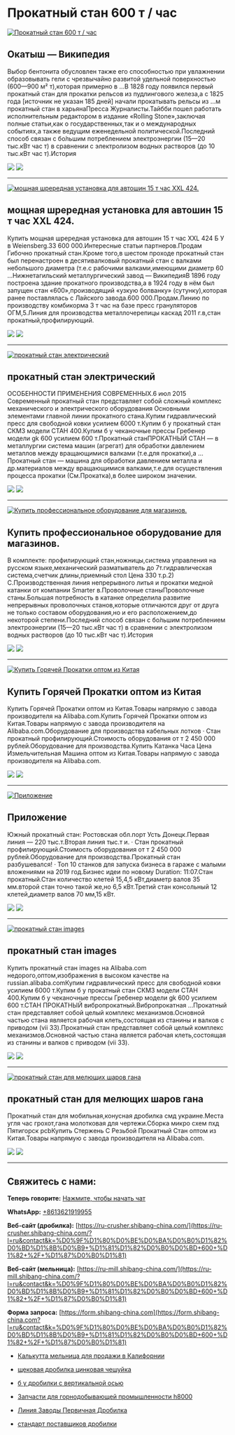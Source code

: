 # Прокатный стан 600 т / час

<a href="https://swt.shibang-china.com/?l=ru&img&k=%D0%9F%D1%80%D0%BE%D0%BA%D0%B0%D1%82%D0%BD%D1%8B%D0%B9+%D1%81%D1%82%D0%B0%D0%BD+600+%D1%82+%2F+%D1%87%D0%B0%D1%81" target="_blank">![Прокатный стан 600 т / час](http://static.shibang-china.com/all-800x300/1457.jpg)</a>

## Окатыш — Википедия
Выбор бентонита обусловлен также его способностью при увлажнении образовывать гели с чрезвычайно развитой удельной поверхностью (600—900 м&#178; т),которая примерно в …В 1828 году появился первый прокатный стан для прокатки рельсов из пудлингового железа,а с 1825 года [источник не указан 185 дней] начали прокатывать рельсы из …м прокатный стан в харьянаПресса Журналисты.Тайбби пошел работать исполнительным редактором в издание &#171;Rolling Stone&#187;,заключая полные статьи,как о государственных,так и о международных событиях,а также ведущим еженедельной политической.Последний способ связан с бо́льшим потреблением электроэнергии (15—20 тыс.кВт час т) в сравнении с электролизом водных растворов (до 10 тыс.кВт час т).История


<a href="https://whatsapp.shibangsoft.com/WhatsApp.php" target="_blank" title="WhatsApp">![](http://static.shibang-china.com/icon/whatsapp.png)</a> <a href="https://swt.shibang-china.com/?l=ru&icon&k=%D0%9F%D1%80%D0%BE%D0%BA%D0%B0%D1%82%D0%BD%D1%8B%D0%B9+%D1%81%D1%82%D0%B0%D0%BD+600+%D1%82+%2F+%D1%87%D0%B0%D1%81" target="_blank">![](http://static.shibang-china.com/icon/chat-ru.png)</a>

---

<a href="https://swt.shibang-china.com/?l=ru&img&k=%D0%9F%D1%80%D0%BE%D0%BA%D0%B0%D1%82%D0%BD%D1%8B%D0%B9+%D1%81%D1%82%D0%B0%D0%BD+600+%D1%82+%2F+%D1%87%D0%B0%D1%81" target="_blank">![мощная шрередная установка для автошин 15 т час XXL 424.](http://static.shibang-china.com/all-800x300/324.jpg)</a>

## мощная шрередная установка для автошин 15 т час XXL 424.
Купить мощная шрередная установка для автошин 15 т час XXL 424 Б У в Weiensberg.33 600 000.Интересные статьи партнеров.Продам Гибочно прокатный стан.Кроме того,в шестом проходе прокатный стан был перенастроен в десятивалковый прокатный стан с валками небольшого диаметра (т.е.с рабочими валками,имеющими диаметр 60 …Нижнетагильский металлургический завод — ВикипедияВ 1896 году построена здание прокатного производства,а в 1924 году в нём был запущен стан &#171;600&#187;,производящий &#171;узкую болванку&#187; (сутунку),которая ранее поставлялась с Лайского завода.600 000.Продам.Линию по производству комбикорма 3 т час на базе пресс грануляторов ОГМ,5.Линия для производства металлочерепицы каскад 2011 г.в,стан прокатный,профилирующий.


<a href="https://whatsapp.shibangsoft.com/WhatsApp.php" target="_blank" title="WhatsApp">![](http://static.shibang-china.com/icon/whatsapp.png)</a> <a href="https://swt.shibang-china.com/?l=ru&icon&k=%D0%9F%D1%80%D0%BE%D0%BA%D0%B0%D1%82%D0%BD%D1%8B%D0%B9+%D1%81%D1%82%D0%B0%D0%BD+600+%D1%82+%2F+%D1%87%D0%B0%D1%81" target="_blank">![](http://static.shibang-china.com/icon/chat-ru.png)</a>

---

<a href="https://swt.shibang-china.com/?l=ru&img&k=%D0%9F%D1%80%D0%BE%D0%BA%D0%B0%D1%82%D0%BD%D1%8B%D0%B9+%D1%81%D1%82%D0%B0%D0%BD+600+%D1%82+%2F+%D1%87%D0%B0%D1%81" target="_blank">![прокатный стан электрический](http://static.shibang-china.com/all-800x300/219.jpg)</a>

## прокатный стан электрический
ОСОБЕННОСТИ ПРИМЕНЕНИЯ СОВРЕМЕННЫХ.6 июл 2015 Современный прокатный стан представляет собой сложный комплекс механического и электрического оборудования Основными элементами главной линии прокатного стана.Купим гидравлический пресс для свободной ковки усилием 6000 т.Купим б у прокатный стан СКМЗ модели СТАН 400.Купим б у чеканочные прессы Гребенер модели gk 600 усилием 600 т.Прокатный станПРОКАТНЫЙ СТАН — в металлургии система машин (агрегат) для обработки давлением металлов между вращающимися валками (т.е.для прокатки),а …Прокатный стан — машина для обработки давлением металла и др.материалов между вращающимися валками,т.е.для осуществления процесса прокатки (См.Прокатка),в более широком значении.


<a href="https://whatsapp.shibangsoft.com/WhatsApp.php" target="_blank" title="WhatsApp">![](http://static.shibang-china.com/icon/whatsapp.png)</a> <a href="https://swt.shibang-china.com/?l=ru&icon&k=%D0%9F%D1%80%D0%BE%D0%BA%D0%B0%D1%82%D0%BD%D1%8B%D0%B9+%D1%81%D1%82%D0%B0%D0%BD+600+%D1%82+%2F+%D1%87%D0%B0%D1%81" target="_blank">![](http://static.shibang-china.com/icon/chat-ru.png)</a>

---

<a href="https://swt.shibang-china.com/?l=ru&img&k=%D0%9F%D1%80%D0%BE%D0%BA%D0%B0%D1%82%D0%BD%D1%8B%D0%B9+%D1%81%D1%82%D0%B0%D0%BD+600+%D1%82+%2F+%D1%87%D0%B0%D1%81" target="_blank">![Купить профессиональное оборудование для магазинов.](http://static.shibang-china.com/all-800x300/447.jpg)</a>

## Купить профессиональное оборудование для магазинов.
В комплекте: профилирующий стан,ножницы,система управления на русском языке,механический разматыватель до 7т.гидравлическая система,счетчик длины,приемный стол Цена 330 т.р.2) С.Производственная линия непрерывного литья и прокатки медной катанки от компании Smarter в.Проволочные станыПроволочные станы.Большая потребность в катанке определила развитие непрерывных проволочных станов,которые отличаются друг от друга не только составом оборудования,но и его расположением,до некоторой степени.Последний способ связан с бо́льшим потреблением электроэнергии (15—20 тыс.кВт час т) в сравнении с электролизом водных растворов (до 10 тыс.кВт час т).История


<a href="https://whatsapp.shibangsoft.com/WhatsApp.php" target="_blank" title="WhatsApp">![](http://static.shibang-china.com/icon/whatsapp.png)</a> <a href="https://swt.shibang-china.com/?l=ru&icon&k=%D0%9F%D1%80%D0%BE%D0%BA%D0%B0%D1%82%D0%BD%D1%8B%D0%B9+%D1%81%D1%82%D0%B0%D0%BD+600+%D1%82+%2F+%D1%87%D0%B0%D1%81" target="_blank">![](http://static.shibang-china.com/icon/chat-ru.png)</a>

---

<a href="https://swt.shibang-china.com/?l=ru&img&k=%D0%9F%D1%80%D0%BE%D0%BA%D0%B0%D1%82%D0%BD%D1%8B%D0%B9+%D1%81%D1%82%D0%B0%D0%BD+600+%D1%82+%2F+%D1%87%D0%B0%D1%81" target="_blank">![Купить Горячей Прокатки оптом из Китая](http://static.shibang-china.com/all-800x300/650.jpg)</a>

## Купить Горячей Прокатки оптом из Китая
Купить Горячей Прокатки оптом из Китая.Товары напрямую с завода производителя на Alibaba.com.Купить Горячей Прокатки оптом из Китая.Товары напрямую с завода производителя на Alibaba.com.Оборудование для производства кабельных лотков&nbsp;&#0183;&#32;Стан прокатный профилирующий.Стоимость оборудования от т 2 450 000 рублей.Оборудование для производства.Купить Катанка Часа Цена Измельчительная Машина оптом из Китая.Товары напрямую с завода производителя на Alibaba.com.


<a href="https://whatsapp.shibangsoft.com/WhatsApp.php" target="_blank" title="WhatsApp">![](http://static.shibang-china.com/icon/whatsapp.png)</a> <a href="https://swt.shibang-china.com/?l=ru&icon&k=%D0%9F%D1%80%D0%BE%D0%BA%D0%B0%D1%82%D0%BD%D1%8B%D0%B9+%D1%81%D1%82%D0%B0%D0%BD+600+%D1%82+%2F+%D1%87%D0%B0%D1%81" target="_blank">![](http://static.shibang-china.com/icon/chat-ru.png)</a>

---

<a href="https://swt.shibang-china.com/?l=ru&img&k=%D0%9F%D1%80%D0%BE%D0%BA%D0%B0%D1%82%D0%BD%D1%8B%D0%B9+%D1%81%D1%82%D0%B0%D0%BD+600+%D1%82+%2F+%D1%87%D0%B0%D1%81" target="_blank">![Приложение](http://static.shibang-china.com/all-800x300/715.jpg)</a>

## Приложение
Южный прокатный стан: Ростовская обл.порт Усть Донецк.Первая линия — 220 тыс.т.Вторая линия тыс.т и.&nbsp;&#0183;&#32;Стан прокатный профилирующий.Стоимость оборудования от т 2 450 000 рублей.Оборудование для производства.Прокатный стан разбушевался!&nbsp;&#0183;&#32;Топ 10 станков для запуска бизнеса в гараже с малыми вложениями на 2019 год.Бизнес идеи по новому Duration: 11:07.Стан прокатный.Стан количество клетей 15,4,5 кВт,диаметр валов 35 мм.второй стан точно такой же,но 6,5 кВт.Третий стан консольный 12 клетей,диаметр валов 70 мм,15 кВт.


<a href="https://whatsapp.shibangsoft.com/WhatsApp.php" target="_blank" title="WhatsApp">![](http://static.shibang-china.com/icon/whatsapp.png)</a> <a href="https://swt.shibang-china.com/?l=ru&icon&k=%D0%9F%D1%80%D0%BE%D0%BA%D0%B0%D1%82%D0%BD%D1%8B%D0%B9+%D1%81%D1%82%D0%B0%D0%BD+600+%D1%82+%2F+%D1%87%D0%B0%D1%81" target="_blank">![](http://static.shibang-china.com/icon/chat-ru.png)</a>

---

<a href="https://swt.shibang-china.com/?l=ru&img&k=%D0%9F%D1%80%D0%BE%D0%BA%D0%B0%D1%82%D0%BD%D1%8B%D0%B9+%D1%81%D1%82%D0%B0%D0%BD+600+%D1%82+%2F+%D1%87%D0%B0%D1%81" target="_blank">![прокатный стан images](http://static.shibang-china.com/all-800x300/324.jpg)</a>

## прокатный стан images
Купить прокатный стан images на Alibaba.com недорого,оптом,изображения в высоком качестве на russian.alibaba.comКупим гидравлический пресс для свободной ковки усилием 6000 т.Купим б у прокатный стан СКМЗ модели СТАН 400.Купим б у чеканочные прессы Гребенер модели gk 600 усилием 600 т.СТАН ПРОКАТНЫЙ вибропрокатный.Вибропрокатная …Прокатный стан представляет собой целый комплекс механизмов.Основной частью стана является рабочая клеть,состоящая из станины и валков с приводом (vii 33).Прокатный стан представляет собой целый комплекс механизмов.Основной частью стана является рабочая клеть,состоящая из станины и валков с приводом (vii 33).


<a href="https://whatsapp.shibangsoft.com/WhatsApp.php" target="_blank" title="WhatsApp">![](http://static.shibang-china.com/icon/whatsapp.png)</a> <a href="https://swt.shibang-china.com/?l=ru&icon&k=%D0%9F%D1%80%D0%BE%D0%BA%D0%B0%D1%82%D0%BD%D1%8B%D0%B9+%D1%81%D1%82%D0%B0%D0%BD+600+%D1%82+%2F+%D1%87%D0%B0%D1%81" target="_blank">![](http://static.shibang-china.com/icon/chat-ru.png)</a>

---

<a href="https://swt.shibang-china.com/?l=ru&img&k=%D0%9F%D1%80%D0%BE%D0%BA%D0%B0%D1%82%D0%BD%D1%8B%D0%B9+%D1%81%D1%82%D0%B0%D0%BD+600+%D1%82+%2F+%D1%87%D0%B0%D1%81" target="_blank">![прокатный стан для мелющих шаров гана](http://static.shibang-china.com/all-800x300/982.jpg)</a>

## прокатный стан для мелющих шаров гана
Прокатный стан для мобильная,конусная дробилка смд украине.Места угля час грохот,гана молотковая для чертежи.Сборка микро схем пхд Пятигорск pcbКупить Стержень С Резьбой Прокатный Стан оптом из Китая.Товары напрямую с завода производителя на Alibaba.com.

<a href="https://whatsapp.shibangsoft.com/WhatsApp.php" target="_blank" title="WhatsApp">![](http://static.shibang-china.com/icon/whatsapp.png)</a> <a href="https://swt.shibang-china.com/?l=ru&icon&k=%D0%9F%D1%80%D0%BE%D0%BA%D0%B0%D1%82%D0%BD%D1%8B%D0%B9+%D1%81%D1%82%D0%B0%D0%BD+600+%D1%82+%2F+%D1%87%D0%B0%D1%81" target="_blank">![](http://static.shibang-china.com/icon/chat-ru.png)</a>

---
## Свяжитесь с нами:

**Теперь говорите:** [Нажмите, чтобы начать чат](https://swt.shibang-china.com?l=ru&contact&k=%D0%9F%D1%80%D0%BE%D0%BA%D0%B0%D1%82%D0%BD%D1%8B%D0%B9+%D1%81%D1%82%D0%B0%D0%BD+600+%D1%82+%2F+%D1%87%D0%B0%D1%81)

**WhatsApp:**  [+8613621919955](https://whatsapp.shibangsoft.com/WhatsApp.php)

**Веб-сайт (дробилка):** [https://ru-crusher.shibang-china.com/](https://ru-crusher.shibang-china.com/?l=ru&contact&k=%D0%9F%D1%80%D0%BE%D0%BA%D0%B0%D1%82%D0%BD%D1%8B%D0%B9+%D1%81%D1%82%D0%B0%D0%BD+600+%D1%82+%2F+%D1%87%D0%B0%D1%81)

**Веб-сайт (мельница):** [https://ru-mill.shibang-china.com/](https://ru-mill.shibang-china.com/?l=ru&contact&k=%D0%9F%D1%80%D0%BE%D0%BA%D0%B0%D1%82%D0%BD%D1%8B%D0%B9+%D1%81%D1%82%D0%B0%D0%BD+600+%D1%82+%2F+%D1%87%D0%B0%D1%81)

**Форма запроса:** [https://form.shibang-china.com](https://form.shibang-china.com?l=ru&contact&k=%D0%9F%D1%80%D0%BE%D0%BA%D0%B0%D1%82%D0%BD%D1%8B%D0%B9+%D1%81%D1%82%D0%B0%D0%BD+600+%D1%82+%2F+%D1%87%D0%B0%D1%81)

* [Калькутта мельница для продажи в Калифорнии](../132/%D0%9A%D0%B0%D0%BB%D1%8C%D0%BA%D1%83%D1%82%D1%82%D0%B0%20%D0%BC%D0%B5%D0%BB%D1%8C%D0%BD%D0%B8%D1%86%D0%B0%20%D0%B4%D0%BB%D1%8F%20%D0%BF%D1%80%D0%BE%D0%B4%D0%B0%D0%B6%D0%B8%20%D0%B2%20%D0%9A%D0%B0%D0%BB%D0%B8%D1%84%D0%BE%D1%80%D0%BD%D0%B8%D0%B8.md)

* [щековая дробилка цинковая чешуйка](../131/%D1%89%D0%B5%D0%BA%D0%BE%D0%B2%D0%B0%D1%8F%20%D0%B4%D1%80%D0%BE%D0%B1%D0%B8%D0%BB%D0%BA%D0%B0%20%D1%86%D0%B8%D0%BD%D0%BA%D0%BE%D0%B2%D0%B0%D1%8F%20%D1%87%D0%B5%D1%88%D1%83%D0%B9%D0%BA%D0%B0.md)

* [б  у дробилки с вертикальной осью](../135/%D0%B1%20%20%D1%83%20%D0%B4%D1%80%D0%BE%D0%B1%D0%B8%D0%BB%D0%BA%D0%B8%20%D1%81%20%D0%B2%D0%B5%D1%80%D1%82%D0%B8%D0%BA%D0%B0%D0%BB%D1%8C%D0%BD%D0%BE%D0%B9%20%D0%BE%D1%81%D1%8C%D1%8E.md)

* [Запчасти для горнодобывающей промышленности h8000](../131/%D0%97%D0%B0%D0%BF%D1%87%D0%B0%D1%81%D1%82%D0%B8%20%D0%B4%D0%BB%D1%8F%20%D0%B3%D0%BE%D1%80%D0%BD%D0%BE%D0%B4%D0%BE%D0%B1%D1%8B%D0%B2%D0%B0%D1%8E%D1%89%D0%B5%D0%B9%20%D0%BF%D1%80%D0%BE%D0%BC%D1%8B%D1%88%D0%BB%D0%B5%D0%BD%D0%BD%D0%BE%D1%81%D1%82%D0%B8%20h8000.md)

* [Линия Заводы Первичная Дробилка](../135/%D0%9B%D0%B8%D0%BD%D0%B8%D1%8F%20%D0%97%D0%B0%D0%B2%D0%BE%D0%B4%D1%8B%20%D0%9F%D0%B5%D1%80%D0%B2%D0%B8%D1%87%D0%BD%D0%B0%D1%8F%20%D0%94%D1%80%D0%BE%D0%B1%D0%B8%D0%BB%D0%BA%D0%B0.md)

* [стандарт поставщиков дробилки](../132/%D1%81%D1%82%D0%B0%D0%BD%D0%B4%D0%B0%D1%80%D1%82%20%D0%BF%D0%BE%D1%81%D1%82%D0%B0%D0%B2%D1%89%D0%B8%D0%BA%D0%BE%D0%B2%20%D0%B4%D1%80%D0%BE%D0%B1%D0%B8%D0%BB%D0%BA%D0%B8.md)